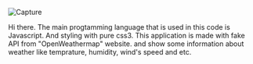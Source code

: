 ![Capture](https://user-images.githubusercontent.com/97600210/175791031-55817969-7981-450a-bd64-045df3798417.PNG)

Hi there.
The main progtamming language that is used in this code is Javascript. And styling with pure css3.
This application is made with fake API from "OpenWeathermap" website. and show some information about weather like temprature, humidity, wind's speed and etc.


